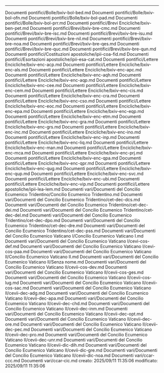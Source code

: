 ---
Documenti pontifici/Bolle/bxiv-bol-bed.md
Documenti pontifici/Bolle/bxiv-bol-ofn.md
Documenti pontifici/Bolle/bxiv-bol-pad.md
Documenti pontifici/Bolle/bxiv-bol-prr.md
Documenti pontifici/Brevi Encicliche/bxiv-ben-pet.md
Documenti pontifici/Brevi/bxiv-bre-cmc.md
Documenti pontifici/Brevi/bxiv-bre-isc.md
Documenti pontifici/Brevi/bxiv-bre-isu.md
Documenti pontifici/Brevi/bxiv-bre-nil.md
Documenti pontifici/Brevi/bxiv-bre-noa.md
Documenti pontifici/Brevi/bxiv-bre-qes.md
Documenti pontifici/Brevi/bxiv-bre-quc.md
Documenti pontifici/Brevi/bxiv-bre-qun.md
Documenti pontifici/Costituzioni apostoliche/ipii-coa-fid.md
Documenti pontifici/Esortazioni apostoliche/ipii-esa-cat.md
Documenti pontifici/Lettere Encicliche/bxiv-enc-acp.md
Documenti pontifici/Lettere Encicliche/bxiv-enc-als.md
Documenti pontifici/Lettere Encicliche/bxiv-enc-apc.md
Documenti pontifici/Lettere Encicliche/bxiv-enc-aqh.md
Documenti pontifici/Lettere Encicliche/bxiv-enc-aqp.md
Documenti pontifici/Lettere Encicliche/bxiv-enc-cee.md
Documenti pontifici/Lettere Encicliche/bxiv-enc-cem.md
Documenti pontifici/Lettere Encicliche/bxiv-enc-cis.md
Documenti pontifici/Lettere Encicliche/bxiv-enc-cra.md
Documenti pontifici/Lettere Encicliche/bxiv-enc-cso.md
Documenti pontifici/Lettere Encicliche/bxiv-enc-eoc.md
Documenti pontifici/Lettere Encicliche/bxiv-enc-epa.md
Documenti pontifici/Lettere Encicliche/bxiv-enc-eqp.md
Documenti pontifici/Lettere Encicliche/bxiv-enc-etm.md
Documenti pontifici/Lettere Encicliche/bxiv-enc-gra.md
Documenti pontifici/Lettere Encicliche/bxiv-enc-grs.md
Documenti pontifici/Lettere Encicliche/bxiv-enc-inc.md
Documenti pontifici/Lettere Encicliche/bxiv-enc-ino.md
Documenti pontifici/Lettere Encicliche/bxiv-enc-inp.md
Documenti pontifici/Lettere Encicliche/bxiv-enc-liq.md
Documenti pontifici/Lettere Encicliche/bxiv-enc-man.md
Documenti pontifici/Lettere Encicliche/bxiv-enc-mca.md
Documenti pontifici/Lettere Encicliche/bxiv-enc-prj.md
Documenti pontifici/Lettere Encicliche/bxiv-enc-qpa.md
Documenti pontifici/Lettere Encicliche/bxiv-enc-qpr.md
Documenti pontifici/Lettere Encicliche/bxiv-enc-qug.md
Documenti pontifici/Lettere Encicliche/bxiv-enc-qup.md
Documenti pontifici/Lettere Encicliche/bxiv-enc-svc.md
Documenti pontifici/Lettere Encicliche/bxiv-enc-ubi.md
Documenti pontifici/Lettere Encicliche/bxiv-enc-vip.md
Documenti pontifici/Lettere apostoliche/ipii-lea-lem.md
Documenti vari/Documenti del Concilio Ecumenico Tridentino/Concilio Ecumenico Tridentino.md
Documenti vari/Documenti del Concilio Ecumenico Tridentino/cet-dec-dcs.md
Documenti vari/Documenti del Concilio Ecumenico Tridentino/cet-dec-dei.md
Documenti vari/Documenti del Concilio Ecumenico Tridentino/cet-dec-del.md
Documenti vari/Documenti del Concilio Ecumenico Tridentino/cet-dec-dpo.md
Documenti vari/Documenti del Concilio Ecumenico Tridentino/cet-dec-dre.md
Documenti vari/Documenti del Concilio Ecumenico Tridentino/cet-dec-pss.md
Documenti vari/Documenti del Concilio Ecumenico Vaticano I/Concilio Ecumenico Vaticano I.md
Documenti vari/Documenti del Concilio Ecumenico Vaticano I/cevi-cos-def.md
Documenti vari/Documenti del Concilio Ecumenico Vaticano I/cevi-cos-paa.md
Documenti vari/Documenti del Concilio Ecumenico Vaticano II/Concilio Ecumenico Vaticano II.md
Documenti vari/Documenti del Concilio Ecumenico Vaticano II/Senza nome.md
Documenti vari/Documenti del Concilio Ecumenico Vaticano II/cevii-cos-dev.md
Documenti vari/Documenti del Concilio Ecumenico Vaticano II/cevii-cos-ges.md
Documenti vari/Documenti del Concilio Ecumenico Vaticano II/cevii-cos-lug.md
Documenti vari/Documenti del Concilio Ecumenico Vaticano II/cevii-cos-sac.md
Documenti vari/Documenti del Concilio Ecumenico Vaticano II/cevii-dec-adg.md
Documenti vari/Documenti del Concilio Ecumenico Vaticano II/cevii-dec-apa.md
Documenti vari/Documenti del Concilio Ecumenico Vaticano II/cevii-dec-chd.md
Documenti vari/Documenti del Concilio Ecumenico Vaticano II/cevii-dec-inm.md
Documenti vari/Documenti del Concilio Ecumenico Vaticano II/cevii-dec-opt.md
Documenti vari/Documenti del Concilio Ecumenico Vaticano II/cevii-dec-ore.md
Documenti vari/Documenti del Concilio Ecumenico Vaticano II/cevii-dec-pec.md
Documenti vari/Documenti del Concilio Ecumenico Vaticano II/cevii-dec-pro.md
Documenti vari/Documenti del Concilio Ecumenico Vaticano II/cevii-dec-unr.md
Documenti vari/Documenti del Concilio Ecumenico Vaticano II/cevii-dic-dih.md
Documenti vari/Documenti del Concilio Ecumenico Vaticano II/cevii-dic-gre.md
Documenti vari/Documenti del Concilio Ecumenico Vaticano II/cevii-dic-noa.md
Documenti vari/ccar-ccc.md
Documenti vari/ccar-cic.md
creato: 2025/09/11 11:35:06
modificato: 2025/09/11 11:35:06